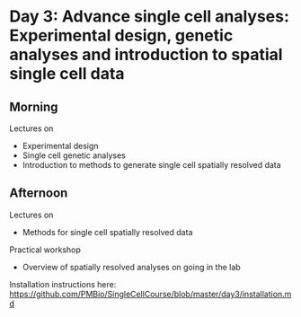 # Day 3: Advance single cell analyses: Experimental design, genetic analyses and introduction to spatial single cell data
## Morning

Lectures on

- Experimental design
- Single cell genetic analyses
- Introduction to methods to generate single cell spatially resolved data

## Afternoon
Lectures on

- Methods for single cell spatially resolved data

Practical workshop

- Overview of spatially resolved analyses on going in the lab


Installation instructions here: https://github.com/PMBio/SingleCellCourse/blob/master/day3/installation.md
